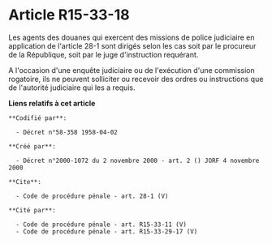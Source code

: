 # Article R15-33-18

Les agents des douanes qui exercent des missions de police judiciaire en application de l'article 28-1 sont dirigés selon les
cas soit par le procureur de la République, soit par le juge d'instruction requérant. 

A l'occasion d'une enquête judiciaire ou de l'exécution d'une commission rogatoire, ils ne peuvent solliciter ou recevoir des
ordres ou instructions que de l'autorité judiciaire qui les a requis.

**Liens relatifs à cet article**

	**Codifié par**:

	  - Décret n°58-358 1958-04-02

	**Créé par**:

	  - Décret n°2000-1072 du 2 novembre 2000 - art. 2 () JORF 4 novembre 2000

	**Cite**:

	  - Code de procédure pénale - art. 28-1 (V)

	**Cité par**:

	  - Code de procédure pénale - art. R15-33-11 (V)
	  - Code de procédure pénale - art. R15-33-29-17 (V)
